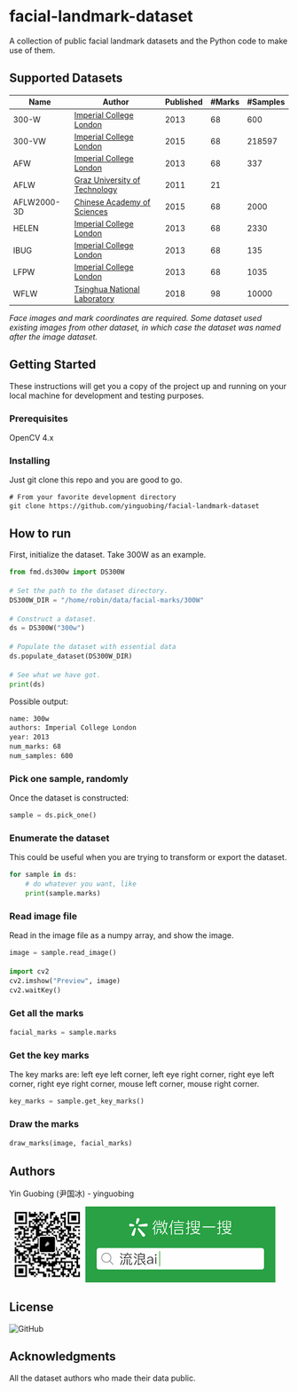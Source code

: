 # facial-landmark-dataset
A collection of public facial landmark datasets and the Python code to make use of them.

## Supported Datasets

| Name        | Author                                                                                                         | Published | #Marks | #Samples |
| ----------- | -------------------------------------------------------------------------------------------------------------- | --------- | ------ | -------- |
| 300-W       | [Imperial College London](https://ibug.doc.ic.ac.uk/resources/300-W/)                                          | 2013      | 68     | 600      |
| 300-VW      | [Imperial College London](https://ibug.doc.ic.ac.uk/resources/300-VW/)                                         | 2015      | 68     | 218597   |
| AFW         | [Imperial College London](https://ibug.doc.ic.ac.uk/resources/facial-point-annotations/)                       | 2013      | 68     | 337      |
| AFLW        | [Graz University of Technology](https://www.tugraz.at/institute/icg/research/team-bischof/lrs/downloads/aflw/) | 2011      | 21     |          |
| AFLW2000-3D | [Chinese Academy of Sciences](http://www.cbsr.ia.ac.cn/users/xiangyuzhu/projects/3DDFA/main.htm)               | 2015      | 68     | 2000     |
| HELEN       | [Imperial College London](https://ibug.doc.ic.ac.uk/resources/facial-point-annotations/)                       | 2013      | 68     | 2330     |
| IBUG        | [Imperial College London](https://ibug.doc.ic.ac.uk/resources/facial-point-annotations/)                       | 2013      | 68     | 135      |
| LFPW        | [Imperial College London](https://ibug.doc.ic.ac.uk/resources/facial-point-annotations/)                       | 2013      | 68     | 1035     |
| WFLW        | [Tsinghua National Laboratory](https://wywu.github.io/projects/LAB/WFLW.html)                                  | 2018      | 98     | 10000    |

*Face images and mark coordinates are required. Some dataset used existing images from other dataset, in which case the dataset was named after the image dataset.*

## Getting Started

These instructions will get you a copy of the project up and running on your local machine for development and testing purposes.

### Prerequisites
OpenCV 4.x

### Installing
Just git clone this repo and you are good to go.

```shell
# From your favorite development directory
git clone https://github.com/yinguobing/facial-landmark-dataset
```

## How to run

First, initialize the dataset. Take 300W as an example.
```python
from fmd.ds300w import DS300W

# Set the path to the dataset directory.
DS300W_DIR = "/home/robin/data/facial-marks/300W"

# Construct a dataset.
ds = DS300W("300w")

# Populate the dataset with essential data
ds.populate_dataset(DS300W_DIR)

# See what we have got.
print(ds)
```
Possible output:

```bash
name: 300w
authors: Imperial College London
year: 2013
num_marks: 68
num_samples: 600
```

### Pick one sample, randomly

Once the dataset is constructed:
```python
sample = ds.pick_one()
```

### Enumerate the dataset
This could be useful when you are trying to transform or export the dataset.
```python
for sample in ds:
    # do whatever you want, like
    print(sample.marks)
```

### Read image file
Read in the image file as a numpy array, and show the image.

```python
image = sample.read_image()

import cv2
cv2.imshow("Preview", image)
cv2.waitKey()
```

### Get all the marks

```python
facial_marks = sample.marks
```

### Get the key marks
The key marks are: left eye left corner, left eye right corner, right eye left corner, right eye right corner, mouse left corner, mouse right corner.

```python
key_marks = sample.get_key_marks()
```

### Draw the marks
```python
draw_marks(image, facial_marks)
```

## Authors
Yin Guobing (尹国冰) - yinguobing

![wechat](docs/wechat.png)

## License
![GitHub](https://img.shields.io/github/license/yinguobing/facial-landmark-dataset)

## Acknowledgments
All the dataset authors who made their data public.